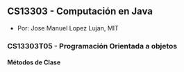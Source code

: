 ## CS13303 - Computación en Java
- Por: Jose Manuel Lopez Lujan, MIT

### CS13303T05 - Programación Orientada a objetos

#### Métodos de Clase

